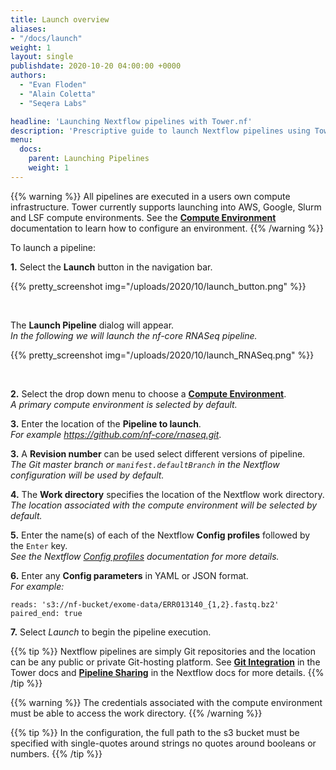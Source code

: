 ```yaml
---
title: Launch overview
aliases:
- "/docs/launch"
weight: 1
layout: single
publishdate: 2020-10-20 04:00:00 +0000
authors:
  - "Evan Floden"
  - "Alain Coletta"
  - "Seqera Labs"

headline: 'Launching Nextflow pipelines with Tower.nf'
description: 'Prescriptive guide to launch Nextflow pipelines using Tower.nf'
menu:
  docs:
    parent: Launching Pipelines
    weight: 1
---
```

{{% warning %}}
All pipelines are executed in a users own compute infrastructure. Tower currently supports launching into AWS, Google, Slurm and LSF compute environments. See the [**Compute Environment**](/content/docs/compute-environments) documentation to learn how to configure an environment.
{{% /warning %}}

To launch a pipeline:

**1.** Select the **Launch** button in the navigation bar.

{{% pretty_screenshot img="/uploads/2020/10/launch_button.png" %}}

<br>

The **Launch Pipeline** dialog will appear.  
*In the following we will launch the nf-core RNASeq pipeline.*

{{% pretty_screenshot img="/uploads/2020/10/launch_RNASeq.png" %}}

<br>

**2.** Select the drop down menu to choose a [**Compute Environment**](/content/docs/compute-environments).  
*A primary compute environment is selected by default.*

**3.** Enter the location of the **Pipeline to launch**.  
*For example https://github.com/nf-core/rnaseq.git*.

**3.** A **Revision number** can be used select different versions of pipeline.  
*The Git master branch or `manifest.defaultBranch` in the Nextflow configuration will be used by default.*

**4.** The **Work directory** specifies the location of the Nextflow work directory.  
*The location associated with the compute environment will be selected by default.*

**5.** Enter the name(s) of each of the Nextflow **Config profiles** followed by the `Enter` key.  
*See the Nextflow [Config profiles](https://www.nextflow.io/docs/latest/config.html?highlight=profiles#config-profiles) documentation for more details.*

**6.** Enter any **Config parameters** in YAML or JSON format.  
*For example:*

    reads: 's3://nf-bucket/exome-data/ERR013140_{1,2}.fastq.bz2'  
    paired_end: true

**7.** Select *Launch* to begin the pipeline execution.

{{% tip %}}
Nextflow pipelines are simply Git repositories and the location can be any public or private Git-hosting platform. See [**Git Integration**](/content/docs/git-integration) in the Tower docs and [**Pipeline Sharing**](https://www.nextflow.io/docs/latest/sharing.html) in the Nextflow docs for more details.
{{% /tip %}}

{{% warning %}}
The credentials associated with the compute environment must be able to access the work directory.
{{% /warning %}}

{{% tip %}}
In the configuration, the full path to the s3 bucket must be specified with single-quotes around strings no quotes around booleans or numbers.
{{% /tip %}}
